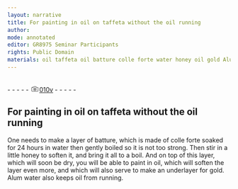 ```yaml
---
layout: narrative
title: For painting in oil on taffeta without the oil running
author:
mode: annotated
editor: GR8975 Seminar Participants
rights: Public Domain
materials: oil taffeta oil batture colle forte water honey oil gold Alum water oil
---
```


 <br/>- - - - - <a href="http://gallica.bnf.fr/ark:/12148/btv1b10500001g/f26.image"><img src="../assets/photo-icon.png" alt="folio image: " style="display:inline-block; margin-bottom:-3px;"/>010v</a> - - - - - <br/> 
## For painting in oil on taffeta without the oil running

 
  One needs to make a layer of batture, which is made of colle forte soaked for 24 hours in water then gently boiled so it is not too strong. Then stir in a little honey to soften it, and bring it all to a boil. And on top of this layer, which will soon be dry, you will be able to paint in oil, which will soften the layer even more, and which will also serve to make an underlayer for gold. Alum water also keeps oil from running. 
 